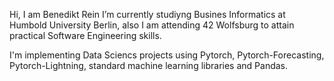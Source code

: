 Hi, I am Benedikt Rein
I’m currently studiyng Busines Informatics at Humbold University Berlin, also I am attending 42 Wolfsburg to attain practical Software Engineering skills.

I'm implementing Data Sciencs projects using Pytorch, Pytorch-Forecasting, Pytorch-Lightning, standard machine learning libraries and Pandas. 


<!---
ben10ben/ben10ben is a ✨ special ✨ repository because its `README.md` (this file) appears on your GitHub profile.
You can click the Preview link to take a look at your changes.
--->
